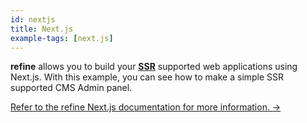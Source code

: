 ```yaml
---
id: nextjs
title: Next.js
example-tags: [next.js]
---
```


**refine** allows you to build your [**SSR**](https://nextjs.org/docs/basic-features/pages#server-side-rendering) supported web applications using Next.js. With this example, you can see how to make a simple SSR supported CMS Admin panel.

[Refer to the refine Next.js documentation for more information. →](/docs/packages/documentation/routers/nextjs)

<CodeSandboxExample path="with-nextjs" />
